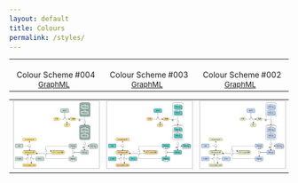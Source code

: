 ```yaml
---
layout: default
title: Colours
permalink: /styles/
---
```



<table>
    <tr valign="bottom">
      <td style="width: 300px;" align="center"><br />Colour Scheme #004<br /><font size="2">
<a href="/downloads/F001-glycolysis-alt.graphml">GraphML</a> &nbsp;
</font></td>
      <td style="width: 300px;" align="center"><br />Colour Scheme #003<br /><font size="2">
<a href="/downloads/F001-glycolysis-alt.graphml">GraphML</a> &nbsp;
</font></td>
      <td style="width: 300px;" align="center"><br />Colour Scheme #002<br /><font size="2">
<a href="/downloads/F001-glycolysis-alt.graphml">GraphML</a> &nbsp;
</font></td>
    </tr>
</table>
<table>
    <tr>
      <td style="width: 300px;" align="center"><img src="/images/colours/CS004.png" style="border: #c6c6c6 1px solid; width: 280px;"/></td>
      <td style="width: 300px;" align="center"><img src="/images/colours/CS003.png" style="border: #c6c6c6 1px solid; width: 280px;"/></td>
      <td style="width: 300px;" align="center"><img src="/images/colours/CS002.png" style="border: #c6c6c6 1px solid; width: 280px;"/></td>
    </tr>
</table>

<br />
